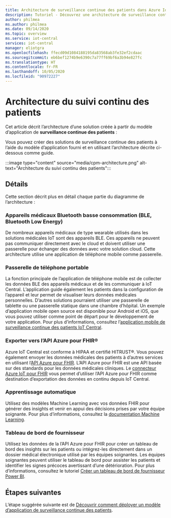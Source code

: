 ```yaml
---
title: Architecture de surveillance continue des patients dans Azure IoT Central | Microsoft Docs
description: Tutoriel - Découvrez une architecture de surveillance continue des patients.
author: philmea
ms.author: philmea
ms.date: 09/14/2020
ms.topic: overview
ms.service: iot-central
services: iot-central
manager: eliotgra
ms.openlocfilehash: ffecd09d1084188195da83568ab3fe32ef2cdaac
ms.sourcegitcommit: eb6bef1274b9e6390c7a77ff69bf6a3b94e827fc
ms.translationtype: HT
ms.contentlocale: fr-FR
ms.lasthandoff: 10/05/2020
ms.locfileid: "90972227"
---
```

# <a name="continuous-patient-monitoring-architecture"></a>Architecture du suivi continu des patients

Cet article décrit l’architecture d’une solution créée à partir du modèle d’application de **surveillance continue des patients** :

Vous pouvez créer des solutions de surveillance continue des patients à l’aide du modèle d’application fourni et en utilisant l’architecture décrite ci-dessous comme guide.

:::image type="content" source="media/cpm-architecture.png" alt-text="Architecture du suivi continu des patients":::

## <a name="details"></a>Détails

Cette section décrit plus en détail chaque partie du diagramme de l’architecture :

### <a name="bluetooth-low-energy-ble-medical-devices"></a>Appareils médicaux Bluetooth basse consommation (BLE, Bluetooth Low Energy)

De nombreux appareils médicaux de type wearable utilisés dans les solutions médicales IoT sont des appareils BLE. Ces appareils ne peuvent pas communiquer directement avec le cloud et doivent utiliser une passerelle pour échanger des données avec votre solution cloud. Cette architecture utilise une application de téléphone mobile comme passerelle.

### <a name="mobile-phone-gateway"></a>Passerelle de téléphone portable

La fonction principale de l’application de téléphone mobile est de collecter les données BLE des appareils médicaux et de les communiquer à IoT Central. L’application guide également les patients dans la configuration de l’appareil et leur permet de visualiser leurs données médicales personnelles. D’autres solutions pourraient utiliser une passerelle de tablette ou une passerelle statique dans une chambre d’hôpital. Un exemple d’application mobile open source est disponible pour Android et iOS, que vous pouvez utiliser comme point de départ pour le développement de votre application. Pour plus d’informations, consultez l’[application mobile de surveillance continue des patients IoT Central](https://docs.microsoft.com/samples/iot-for-all/iotc-cpm-sample/iotc-cpm-sample/).

### <a name="export-to-azure-api-for-fhirreg"></a>Exporter vers l’API Azure pour FHIR&reg;

Azure IoT Central est conforme à HIPAA et certifié HITRUST&reg;. Vous pouvez également envoyer les données médicales des patients à d’autres services en utilisant l’[API Azure pour FHIR](../../healthcare-apis/overview.md). L’API Azure pour FHIR est une API basée sur des standards pour les données médicales cliniques. Le [connecteur Azure IoT pour FHIR](https://docs.microsoft.com/azure/healthcare-apis/iot-fhir-portal-quickstart) vous permet d’utiliser l’API Azure pour FHIR comme destination d’exportation des données en continu depuis IoT Central.

### <a name="machine-learning"></a>Apprentissage automatique

Utilisez des modèles Machine Learning avec vos données FHIR pour générer des insights et venir en appui des décisions prises par votre équipe soignante. Pour plus d’informations, consultez la [documentation Machine Learning](../../machine-learning/index.yml).

### <a name="provider-dashboard"></a>Tableau de bord de fournisseur

Utilisez les données de la l’API Azure pour FHIR pour créer un tableau de bord des insights sur les patients ou intégrez-les directement dans un dossier médical électronique utilisé par les équipes soignantes. Les équipes soignantes peuvent utiliser le tableau de bord pour assister les patients et identifier les signes précoces avertissant d’une détérioration. Pour plus d’informations, consultez le tutoriel [Créer un tableau de bord de fournisseur Power BI](howto-health-data-triage.md).

## <a name="next-steps"></a>Étapes suivantes

L’étape suggérée suivante est de [Découvrir comment déployer un modèle d’application de surveillance continue des patients](tutorial-continuous-patient-monitoring.md).
